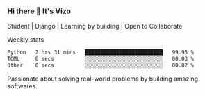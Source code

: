 ### Hi there 👋 It's Vizo

Student | Django | Learning by building | Open to Collaborate

Weekly stats
<!--START_SECTION:waka-->

```txt
Python   2 hrs 31 mins   █████████████████████████   99.95 %
TOML     0 secs          ░░░░░░░░░░░░░░░░░░░░░░░░░   00.03 %
Other    0 secs          ░░░░░░░░░░░░░░░░░░░░░░░░░   00.02 %
```

<!--END_SECTION:waka-->


Passionate about solving real-world problems by building amazing softwares.
